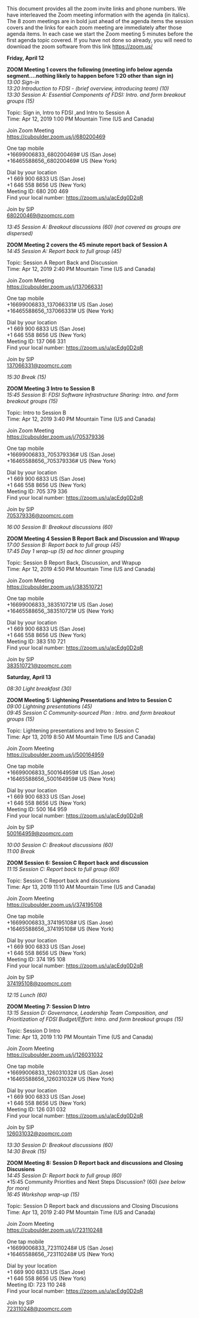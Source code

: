 This document provides all the zoom invite links and phone numbers. We have interleaved the Zoom meeting information with the agenda (in italics). The 8 zoom meetings are in bold just ahead of the agenda items the session covers and the links for each zoom meeting are immediately after those agenda items.  In each case we start the Zoom meeting 5 minutes before the first agenda topic covered. If you have not done so already, you will need to download the zoom software from this link https://zoom.us/


**Friday, April 12**

**ZOOM Meeting 1 covers the following (meeting info below agenda segment....nothing likely to happen before 1:20 other than sign in)**  
*13:00 	Sign-in*   
*13:20   Introduction to FDSI - (brief overview, introducing team) (10)*  
*13:30	Session A: Essential Components of FDSI: Intro. and form breakout groups	(15)*  

Topic: Sign in, Intro to FDSI ,and Intro to Session A  
Time: Apr 12, 2019 1:00 PM Mountain Time (US and Canada)  

Join Zoom Meeting  
https://cuboulder.zoom.us/j/680200469

One tap mobile  
+16699006833,,680200469# US (San Jose)  
+16465588656,,680200469# US (New York)  

Dial by your location  
        +1 669 900 6833 US (San Jose)  
        +1 646 558 8656 US (New York)  
Meeting ID: 680 200 469  
Find your local number: https://zoom.us/u/acEdg0D2qR  

Join by SIP  
680200469@zoomcrc.com  

*13:45	Session A: Breakout discussions (60) (not covered as groups are dispersed)*

**ZOOM Meeting 2 covers the 45 minute report back of Session A**  
*14:45  	Session A: Report back to full group (45)*

Topic: Session A Report Back and Discussion  
Time: Apr 12, 2019 2:40 PM Mountain Time (US and Canada)  

Join Zoom Meeting  
https://cuboulder.zoom.us/j/137066331

One tap mobile  
+16699006833,,137066331# US (San Jose)  
+16465588656,,137066331# US (New York)  

Dial by your location  
        +1 669 900 6833 US (San Jose)  
        +1 646 558 8656 US (New York)  
Meeting ID: 137 066 331  
Find your local number: https://zoom.us/u/acEdg0D2qR  

Join by SIP  
137066331@zoomcrc.com


*15:30 	Break  (15)*

**ZOOM Meeting 3 Intro to Session B**  
*15:45 	Session B: FDSI Software Infrastructure Sharing: Intro. and form breakout groups  (15)*

Topic: Intro to Session B  
Time: Apr 12, 2019 3:40 PM Mountain Time (US and Canada)

Join Zoom Meeting  
https://cuboulder.zoom.us/j/705379336

One tap mobile  
+16699006833,,705379336# US (San Jose)  
+16465588656,,705379336# US (New York)  

Dial by your location  
        +1 669 900 6833 US (San Jose)  
        +1 646 558 8656 US (New York)  
Meeting ID: 705 379 336  
Find your local number: https://zoom.us/u/acEdg0D2qR  

Join by SIP  
705379336@zoomcrc.com


*16:00 	Session B: Breakout discussions (60)*

**ZOOM Meeting 4 Session B Report Back and Discussion and Wrapup**  
*17:00 	Session B: Report back to full group (45)*  
*17:45  	Day 1 wrap-up (5) ad hoc dinner grouping*  

Topic: Session B Report Back, Discussion, and Wrapup  
Time: Apr 12, 2019 4:50 PM Mountain Time (US and Canada)

Join Zoom Meeting  
https://cuboulder.zoom.us/j/383510721

One tap mobile  
+16699006833,,383510721# US (San Jose)  
+16465588656,,383510721# US (New York)  

Dial by your location  
        +1 669 900 6833 US (San Jose)  
        +1 646 558 8656 US (New York)  
Meeting ID: 383 510 721  
Find your local number: https://zoom.us/u/acEdg0D2qR

Join by SIP  
383510721@zoomcrc.com






**Saturday, April 13**


*08:30 	Light breakfast (30)*

**ZOOM Meeting 5: Lightening Presentations and Intro to Session C**  
*09:00 	Lightning presentations (45)*	  
*09:45 	Session C Community-sourced Plan : Intro. and form breakout groups (15)*  

Topic: Lightening presentations and Intro to Session C    
Time: Apr 13, 2019 8:50 AM Mountain Time (US and Canada)

Join Zoom Meeting  
https://cuboulder.zoom.us/j/500164959

One tap mobile  
+16699006833,,500164959# US (San Jose)  
+16465588656,,500164959# US (New York)

Dial by your location  
        +1 669 900 6833 US (San Jose)  
        +1 646 558 8656 US (New York)  
Meeting ID: 500 164 959  
Find your local number: https://zoom.us/u/acEdg0D2qR

Join by SIP  
500164959@zoomcrc.com

*10:00 	Session C: Breakout discussions (60)*  
*11:00 	Break*

**ZOOM Session 6:  Session C Report back and discussion**  
*11:15 	Session C: Report back to full group (60)*  

Topic: Session C Report back and  discussions  
Time: Apr 13, 2019 11:10 AM Mountain Time (US and Canada)

Join Zoom Meeting  
https://cuboulder.zoom.us/j/374195108

One tap mobile  
+16699006833,,374195108# US (San Jose)  
+16465588656,,374195108# US (New York)

Dial by your location  
        +1 669 900 6833 US (San Jose)  
        +1 646 558 8656 US (New York)  
Meeting ID: 374 195 108  
Find your local number: https://zoom.us/u/acEdg0D2qR

Join by SIP  
374195108@zoomcrc.com

*12:15 	Lunch (60)*

**ZOOM Meeting 7: Session D Intro**  
*13:15 	Session D: Governance, Leadership Team Composition, and Prioritization of FDSI Budget/Effort: Intro. and form breakout groups (15)*

Topic: Session D Intro  
Time: Apr 13, 2019 1:10 PM Mountain Time (US and Canada)

Join Zoom Meeting  
https://cuboulder.zoom.us/j/126031032

One tap mobile  
+16699006833,,126031032# US (San Jose)  
+16465588656,,126031032# US (New York)

Dial by your location  
        +1 669 900 6833 US (San Jose)  
        +1 646 558 8656 US (New York)  
Meeting ID: 126 031 032  
Find your local number: https://zoom.us/u/acEdg0D2qR  

Join by SIP  
126031032@zoomcrc.com  

*13:30 	Session D: Breakout discussions (60)*  
*14:30 	Break (15)*

**ZOOM Meeting 8: Session D Report back and discussions and Closing Discusions**  
*14:45 	Session D: Report back to full group (60)*  
*15:45 	Community Priorities and Next Steps Discussion? (60) *(see below for more)*  
*16:45 	Workshop wrap-up (15)* 

Topic: Session D Report back and discussions and Closing Discusions  
Time: Apr 13, 2019 2:40 PM Mountain Time (US and Canada)  

Join Zoom Meeting  
https://cuboulder.zoom.us/j/723110248

One tap mobile  
+16699006833,,723110248# US (San Jose)  
+16465588656,,723110248# US (New York)  

Dial by your location  
        +1 669 900 6833 US (San Jose)  
        +1 646 558 8656 US (New York)  
Meeting ID: 723 110 248  
Find your local number: https://zoom.us/u/acEdg0D2qR  

Join by SIP  
723110248@zoomcrc.com

